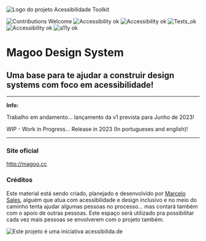 

![Logo do projeto Acessibilidade Toolkit](http://acessibilida.de/magoo/img/logo-magoo.png)

![Contributions Welcome](https://img.shields.io/badge/contributions-welcome-blue.svg) ![Accessibility ok](https://img.shields.io/badge/ux-ready-red.svg) ![Accessibility ok](https://img.shields.io/badge/design-ready-red.svg) ![Tests_ok](https://img.shields.io/badge/tests-ready-red) ![Accessibility ok](https://img.shields.io/badge/accessibility-ok-green.svg) ![a11y ok](https://img.shields.io/badge/a11y-ok-green.svg)

# Magoo Design System
## Uma base para te ajudar a construir design systems com foco em acessibilidade!

***
**Info:**

Trabalho em andamento... lançamento da v1 prevista para Junho de 2023!

WIP - Work in Progress... Release in 2023 (In portugueses and english)!
***

### Site oficial
http://magoo.cc

### Créditos
Este material está sendo criado, planejado e desenvolvido por [Marcelo Sales](http://marcelosales.work), alguém que atua com acessibilidade e design inclusivo e no meio do caminho tenta ajudar algumas pessoas no processo... mas contará também com o apoio de outras pessoas. Este espaço será utilizado pra possibilitar cada vez mais pessoas se envolverem com o projeto também.

![Este projeto é uma iniciativa acessibilida.de](http://acessibilida.de/img/logo-acessibilidade-iniciativa.png)
